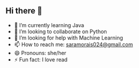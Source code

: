 ## Hi there 👋

- 🌱 I’m currently learning Java
- 👯 I’m looking to collaborate on Python
- 🤔 I’m looking for help with Machine Learning
- 📫 How to reach me: saramorais024@gmail.com
- 😄 Pronouns: she/her
- ⚡ Fun fact: I love read
